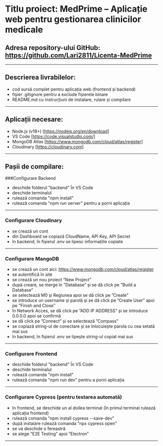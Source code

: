 # Titlu proiect: MedPrime – Aplicație web pentru gestionarea clinicilor medicale

## Adresa repository-ului GitHub:  https://github.com/Lari2811/Licenta-MedPrime
---

## Descrierea livrabilelor:
- cod sursă complet pentru aplicația web (frontend și backend)
- fișier .gitignore pentru a exclude fișierele binare
- README.md cu instrucțiuni de instalare, rulare și compilare
---

## Aplicații necesare:
- Node.js (v18+) [https://nodejs.org/en/download]
- VS Code [https://code.visualstudio.com/]
- MongoDB Atlas [https://www.mongodb.com/cloud/atlas/register]
- Cloudinary [https://cloudinary.com]
---

## Pașii de compilare:

###Configurare Backend
- deschide folderul "backend" În VS Code
- deschide terminalul
- rulează comanda "npm install"
- rulează comanda "npm run server” pentru a porni aplicația
---

### Configurare Cloudinary
- se crează un cont 
- din Dashboard se copiază CloudName, API Key, API Secret
- în backend, în fișierul .env se lipesc informațiile copiate
---

### Configurare MangoDB
- se crează un cont aici: https://www.mongodb.com/cloud/atlas/register
- se autentifică în site
- se crează un nou proiect ”New Project”
- după creare, se merge în ”Database” și se dă click pe ”Build a Database”
- se selectează M0 și Regiunea apoi se dă click pe ”Create”
- se introduce un username și parolă și se dă click pe ”Create User” apoi pe ”Finish and Close”
- în Network Acces, se dă click pe ”ADD IP ADDRESS” și se introduce 0.0.0.0 apoi se confirmă
- se dă click pe ”Connect” și se selectează ”Compass”
- se copiază string-ul de conectare și se înlocuiește parola cu cea setată mai sus
- în backend, în fișierul .env se lipește string-ul copiat mai sus
---

### Configurare Frontend
- deschide folderul "backend" În VS Code
- deschide terminalul
- rulează comanda "npm install"
- rulează comanda "npm run dev” pentru a porni aplicația
---

### Configurare Cypress (pentru testarea automată)
- în frontend, se deschide un al doilea terminal (în primul terminal rulează aplicația frontend)
- rulează comanda ”npm install cypress --save-dev”
- după instalare rulează comanda ”npx cypress open”
- se va deschide o fereastră 
- se alege ”E2E Testing” apoi ”Electron”
---
